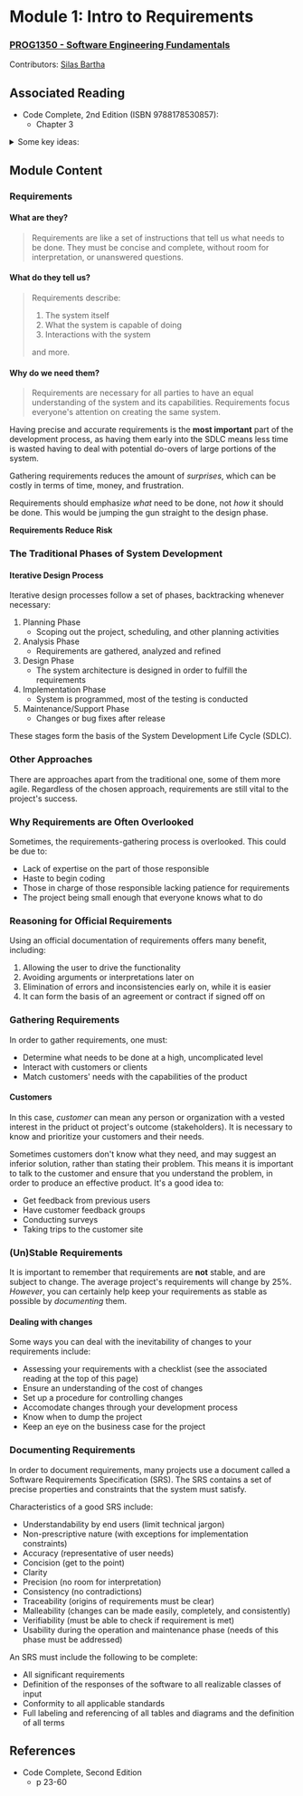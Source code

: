 # Module 1: Intro to Requirements

### [PROG1350 - Software Engineering Fundamentals](/PROG1350)
Contributors: [Silas Bartha](https://exvacuum.dev)

## Associated Reading

  - Code Complete, 2nd Edition (ISBN 9788178530857):
    - Chapter 3
    
   <details>
    <summary>Some key ideas:</summary>
    <ul>
      <li>Emphasizing construction practices emphasizes quality during the middle of the project.</li>
      <li>The goal of preparation is to reduce large amounts of <strong>risk</strong>, and prerequisites help with this.</li>
      <li>Oftentimes, it isn&#39;t practical to specify all of a project&#39;s requirements up front, but getting most of the critical ones idetified early on will save you a             lot of grief. Some strategies for this include:
        <ul>
          <li>Plan 80% of requirements up front, and plan time to identify the rest in the development process.</li>
          <li>Plan the most important 20% of requirements up front, and then specify the rest in small intervals as you go. Oftentimes this is easier to do.</li>
        </ul>
      </li>
      <li>A good problem definition helps to lay the foundation for the requirements, and in turn the rest of the development process.</li>
      <li>Problem definitions should be in user language, <strong>not</strong> over-complicated computer talk, as programming may not always be the best solution.</li>
      <li>If a problem is ill-defined, you may waste time solving the wrong problem.</li>
      <li>Requirements help to minimize the changes necessary in the middle of development. Consider:
        <ul>
          <li>A <em>coding</em> error may mean you need to rework a small portion of the code.</li>
          <li>A <em>requirements</em> error, on the other hand, may mean you need to rework large portions if not all of the code.</li>
        </ul>
      </li>
      <li>A requirements checklist is included in this chapter in order to help assess the quality of your requirements. A DOCX version is available 
        <a href="https://stuconestogacon-my.sharepoint.com/:w:/g/personal/sbartha6300_conestogac_on_ca/EfZalsKclVdIpzb_cO7cgU8B-aINI9LN-j5rgjkuBAdJYA?e=KaworF">here</a>.
        please save a copy, rather than editing this one directly.
      </li>
      <li>It is vital to ensure that everyone is aware of the costs of changes to the requirements. In order to help mitigate these cahnges:
        <ul>
          <li>Establish a system for handling requested changes to the requirements</li>
          <li>Use short, incremental development stages in order to accomodate changes more easily as you go.</li>
        </ul>
      </li>
      <li>The quality of high-level program architecture determines a system&#39;s conceptual integrity, and in turn its final quality.</li>
      <li>Good architecture makes construction easy, bad architecture makes construction impossible.</li>
    </ul>
   </details>
      
## Module Content

### Requirements

#### What are they?

> Requirements are like a set of instructions that tell us what needs to be done. They must be concise and complete, without room for interpretation, or unanswered questions.

#### What do they tell us?

> Requirements describe:
>
> 1. The system itself
> 2. What the system is capable of doing
> 3. Interactions with the system
>
> and more.

#### Why do we need them?

> Requirements are necessary for all parties to have an equal understanding of the system and its capabilities. Requirements focus everyone's attention on creating the same system.

Having precise and accurate requirements is the **most important** part of the development process, as having them early into the SDLC means less time is wasted having to deal with potential do-overs of large portions of the system.

Gathering requirements reduces the amount of *surprises*, which can be costly in terms of time, money, and frustration.

Requirements should emphasize *what* need to be done, not *how* it should be done. This would be jumping the gun straight to the design phase.

**Requirements Reduce Risk**

### The Traditional Phases of System Development

#### Iterative Design Process

Iterative design processes follow a set of phases, backtracking whenever necessary:

1. Planning Phase
    *  Scoping out the project, scheduling, and other planning activities
2. Analysis Phase
    * Requirements are gathered, analyzed and refined
3. Design Phase
    * The system architecture is designed in order to fulfill the requirements
4. Implementation Phase
    * System is programmed, most of the testing is conducted
5. Maintenance/Support Phase
    * Changes or bug fixes after release

These stages form the basis of the System Development Life Cycle (SDLC).

### Other Approaches

There are approaches apart from the traditional one, some of them more agile. Regardless of the chosen approach, requirements are still vital to the project's success.

### Why Requirements are Often Overlooked

Sometimes, the requirements-gathering process is overlooked. This could be due to:
- Lack of expertise on the part of those responsible
- Haste to begin coding
- Those in charge of those responsible lacking patience for requirements
- The project being small enough that everyone knows what to do

### Reasoning for Official Requirements

Using an official documentation of requirements offers many benefit, including:

1. Allowing the user to drive the functionality
2. Avoiding arguments or interpretations later on
3. Elimination of errors and inconsistencies early on, while it is easier
4. It can form the basis of an agreement or contract if signed off on

### Gathering Requirements

In order to gather requirements, one must:

- Determine what needs to be done at a high, uncomplicated level
- Interact with customers or clients
- Match customers' needs with the capabilities of the product

#### Customers

In this case, *customer* can mean any person or organization with a vested interest in the priduct ot project's outcome (stakeholders). It is necessary to know and prioritize your customers and their needs.

Sometimes customers don't know what they need, and may suggest an inferior solution, rather than stating their problem. This means it is important to talk to the customer and ensure that you understand the problem, in order to  produce an effective product.
It's a good idea to:
- Get feedback from previous users
- Have customer feedback groups
- Conducting surveys
- Taking trips to the customer site

### (Un)Stable Requirements

It is important to remember that requirements are **not** stable, and are subject to change. The average project's requirements will change by 25%. *However*, you can certainly help keep your requirements as stable
as possible by *documenting* them.

#### Dealing with changes

Some ways you can deal with the inevitability of changes to your requirements include:
- Assessing your requirements with a checklist (see the associated reading at the top of this page)
- Ensure an understanding of the cost of changes
- Set up a procedure for controlling changes
- Accomodate changes through your development process
- Know when to dump the project
- Keep an eye on the business case for the project

### Documenting Requirements

In order to document requirements, many projects use a document called a Software Requirements Specification (SRS). The SRS contains a set of precise properties and constraints that the system must satisfy.

Characteristics of a good SRS include:
- Understandability by end users (limit technical jargon)
- Non-prescriptive nature (with exceptions for implementation constraints)
- Accuracy (representative of user needs)
- Concision (get to the point)
- Clarity
- Precision (no room for interpretation)
- Consistency (no contradictions)
- Traceability (origins of requirements must be clear)
- Malleability (changes can be made easily, completely, and consistently)
- Verifiability (must be able to check if requirement is met)
- Usability during the operation and maintenance phase (needs of this phase must be addressed)

An SRS must include the following to be complete:
- All significant requirements
- Definition of the responses of the software to all realizable classes of input
- Conformity to all applicable standards
- Full labeling and referencing of all tables and diagrams and the definition of all terms

## References
- Code Complete, Second Edition
  - p 23-60
